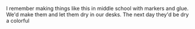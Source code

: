 I remember making things like this in middle school with markers and glue. We'd make them and let them dry in our desks. The next day they'd be dry a colorful
